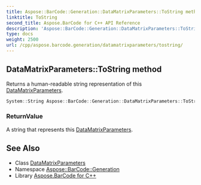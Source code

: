 ```yaml
---
title: Aspose::BarCode::Generation::DataMatrixParameters::ToString method
linktitle: ToString
second_title: Aspose.BarCode for C++ API Reference
description: 'Aspose::BarCode::Generation::DataMatrixParameters::ToString method. Returns a human-readable string representation of this DataMatrixParameters in C++.'
type: docs
weight: 2500
url: /cpp/aspose.barcode.generation/datamatrixparameters/tostring/
---
```

## DataMatrixParameters::ToString method


Returns a human-readable string representation of this [DataMatrixParameters](../).

```cpp
System::String Aspose::BarCode::Generation::DataMatrixParameters::ToString() const override
```


### ReturnValue

A string that represents this [DataMatrixParameters](../).

## See Also

* Class [DataMatrixParameters](../)
* Namespace [Aspose::BarCode::Generation](../../)
* Library [Aspose.BarCode for C++](../../../)
